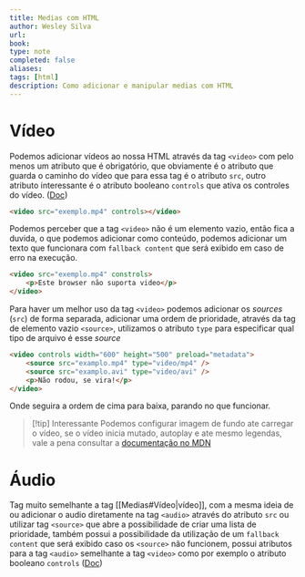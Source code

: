 ```yaml
---
title: Medias com HTML
author: Wesley Silva
url:
book:
type: note
completed: false
aliases:
tags: [html] 
description: Como adicionar e manipular medias com HTML
---
```

# Vídeo
Podemos adicionar vídeos ao nossa HTML através da tag `<video>` com pelo menos um atributo que é obrigatório, que obviamente é o atributo que guarda o caminho do vídeo que para essa tag é o atributo `src`, outro atributo interessante é o atributo booleano `controls` que ativa os controles do vídeo. ([Doc](https://developer.mozilla.org/pt-BR/docs/Web/HTML/Element/Video))
```html
<video src="exemplo.mp4" controls></video>
```
Podemos perceber que a tag  `<video>` não é um elemento vazio, então fica a duvida, o que podemos adicionar como conteúdo, podemos adicionar um texto que funcionara com `fallback content` que será exibido em caso de erro na execução.
```html
<video src="exemplo.mp4" constrols>
	<p>Este browser não suporta video</p>
</video>
```
Para haver um melhor uso da tag `<video>` podemos adicionar os *sources* (`src`) de forma separada, adicionar uma ordem de prioridade, através da tag de elemento vazio `<source>`, utilizamos o atributo `type` para especificar qual tipo de arquivo é esse *source*
```html
<video controls width="600" height="500" preload="metadata">
	<source src="examplo.mp4" type="video/mp4" />
	<source src="examplo.avi" type="video/avi" />
	<p>Não rodou, se vira!</p>
</video>
```
Onde seguira a ordem de cima para baixa, parando no que funcionar.

>[!tip] Interessante
>Podemos configurar imagem de fundo ate carregar o vídeo, se o vídeo inicia mutado, autoplay e ate mesmo legendas, vale a pena consultar a [documentação no MDN](https://developer.mozilla.org/pt-BR/docs/Web/HTML/Element/video)

# Áudio
Tag muito semelhante a tag  [[Medias#Vídeo|vídeo]], com a mesma ideia de ou adicionar o audio diretamente na tag `<audio>` através do atributo `src` ou utilizar tag `<source>` que abre a possibilidade de criar uma lista de prioridade, também possui a possibilidade da utilização de um `fallback content` que será exibido caso os `<source>` não funcionem, possui atributos para a tag `<audio>` semelhante a tag `<video>` como por exemplo o atributo booleano `controls` ([Doc](https://developer.mozilla.org/pt-BR/docs/Web/HTML/Element/Audio))